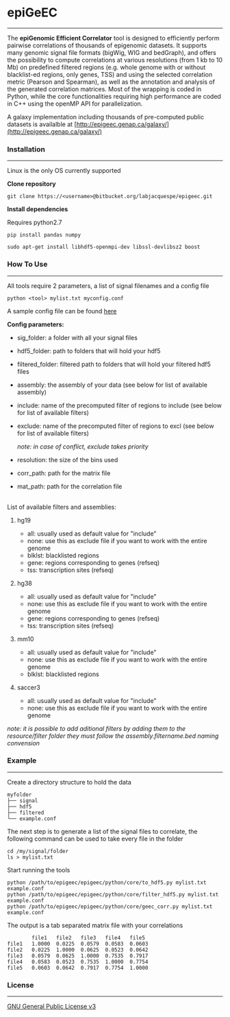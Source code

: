 # epiGeEC
- - - -
The **epiGenomic Efficient Correlator** tool is designed to efficiently perform pairwise correlations of thousands of epigenomic datasets. It supports many genomic signal file formats (bigWig, WIG and bedGraph), and offers the possibility to compute correlations at various resolutions (from 1 kb to 10 Mb) on predefined filtered regions (e.g. whole genome with or without blacklist-ed regions, only genes, TSS) and using the selected correlation metric (Pearson and Spearman), as well as the annotation and analysis of the generated correlation matrices. Most of the wrapping is coded in Python, while the core functionalities requiring high performance are coded in C++ using the openMP API for parallelization.  
    
A galaxy implementation including thousands of pre-computed public datasets is availalble at [http://epigeec.genap.ca/galaxy/](http://epigeec.genap.ca/galaxy/)  
 
### Installation
- - - -
Linux is the only OS currently supported

**Clone repository**

`git clone https://<username>@bitbucket.org/labjacquespe/epigeec.git`

**Install dependencies**

Requires python2.7

`pip install pandas numpy`

`sudo apt-get install libhdf5-openmpi-dev libssl-devlibsz2 boost`

### How To Use
- - - -

All tools require 2 parameters, a list of signal filenames and a config file

`python <tool> mylist.txt myconfig.conf`

A sample config file can be found [here](epigeec/python/example.conf)

**Config parameters:**

* sig_folder: a folder with all your signal files

* hdf5_folder: path to folders that will hold your hdf5

* filtered_folder: filtered path to folders that will hold your filtered hdf5 files

* assembly: the assembly of your data (see below for list of available assembly)

* include: name of the precomputed filter of regions to include (see below for list of available filters)

* exclude: name of the precomputed filter of regions to excl (see below for list of available filters)

    *note: in case of conflict, exclude takes priority*

* resolution: the size of the bins used

* corr_path: path for the matrix file

* mat_path: path for the correlation file

‌‌   
List of available filters and assemblies:

1. hg19  
    * all: usually used as default value for "include"  
    * none: use this as exclude file if you want to work with the entire genome  
    * blklst: blacklisted regions  
    * gene: regions corresponding to genes (refseq)  
    * tss: transcription sites (refseq)  
    
1. hg38  
    * all: usually used as default value for "include"  
    * none: use this as exclude file if you want to work with the entire genome  
    * gene: regions corresponding to genes (refseq)  
    * tss: transcription sites (refseq)  
    
1. mm10  
    * all: usually used as default value for "include"  
    * none: use this as exclude file if you want to work with the entire genome  
    * blklst: blacklisted regions  
    
1. saccer3  
    * all: usually used as default value for "include"  
    * none: use this as exclude file if you want to work with the entire genome  

*note: it is possible to add aditional filters by adding them to the resource/filter folder they must follow the assembly.filtername.bed naming convension*

### Example
- - - -

Create a directory structure to hold the data

	myfolder  
	├── signal  
	├── hdf5  
	├── filtered  
	└── example.conf  

The next step is to generate a list of the signal files to correlate, the following command can be used to take every file in the folder

	cd /my/signal/folder  
	ls > mylist.txt  

Start running the tools

	python /path/to/epigeec/epigeec/python/core/to_hdf5.py mylist.txt example.conf  
	python /path/to/epigeec/epigeec/python/core/filter_hdf5.py mylist.txt example.conf  
	python /path/to/epigeec/epigeec/python/core/geec_corr.py mylist.txt example.conf  

The output is a tab separated matrix file with your correlations

			file1	file2	file3	file4	file5  
	file1	1.0000	0.0225	0.0579	0.0583	0.0603  
	file2	0.0225	1.0000	0.0625	0.0523	0.0642  
	file3	0.0579	0.0625	1.0000	0.7535	0.7917  
	file4	0.0583	0.0523	0.7535	1.0000	0.7754  
	file5	0.0603	0.0642	0.7917	0.7754	1.0000  

### License
- - - -
[GNU General Public License v3](LICENSE)
